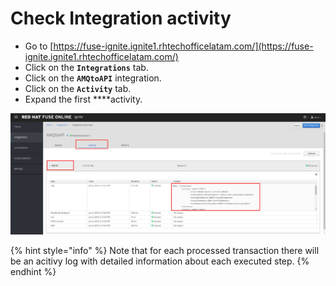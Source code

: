 # Check Integration activity

* Go to [https://fuse-ignite.ignite1.rhtechofficelatam.com/](https://fuse-ignite.ignite1.rhtechofficelatam.com/)
* Click on the **`Integrations`** tab.
* Click on the **`AMQtoAPI`** integration.
* Click on the **`Activity`** tab.
* Expand the first ****activity.

![](../../.gitbook/assets/image%20%28138%29.png)

{% hint style="info" %}
Note that for each processed transaction there will be an acitivy log with detailed information about each executed step.
{% endhint %}

